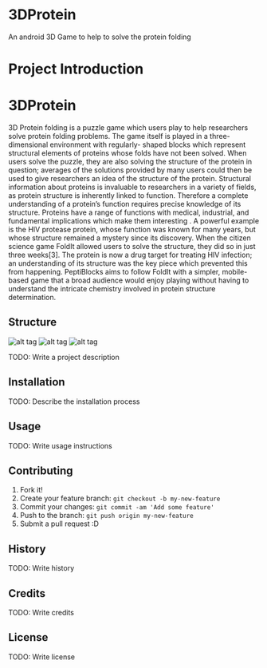 # 3DProtein
An android 3D Game to help to solve the protein folding
# Project Introduction
# 3DProtein
3D Protein folding is a puzzle game which users play to help researchers solve protein folding problems. The game itself is played in a three-dimensional environment with regularly- shaped blocks which represent structural elements of proteins whose folds have not been solved. When users solve the puzzle, they are also solving the structure of the protein in question; averages of the solutions provided by many users could then be used to give researchers an idea of the structure of the protein. Structural information about proteins is invaluable to researchers in a variety of fields, as protein structure is inherently linked to function. Therefore a complete understanding of a protein’s function requires precise knowledge of its structure.
Proteins have a range of functions with medical, industrial, and fundamental implications which make them interesting . A powerful example is the HIV protease protein, whose function was known for many years, but whose structure remained a mystery since its discovery. When the citizen science game FoldIt allowed users to solve the structure, they did so in just three weeks[3]. The protein is now a drug target for treating HIV infection; an understanding of its structure was the key piece which prevented this from happening. PeptiBlocks aims to follow FoldIt with a simpler, mobile-based game that a broad audience would enjoy playing without having to understand the intricate chemistry involved in protein structure determination.

## Structure

![alt tag](https://github.com/hebe889900/3DProtein/demo/block.png)
![alt tag](https://github.com/hebe889900/3DProtein/demo/Demo1.png)
![alt tag](https://github.com/hebe889900/3DProtein/demo/Demo2.png)

TODO: Write a project description

## Installation



TODO: Describe the installation process

## Usage

TODO: Write usage instructions

## Contributing

1. Fork it!
2. Create your feature branch: `git checkout -b my-new-feature`
3. Commit your changes: `git commit -am 'Add some feature'`
4. Push to the branch: `git push origin my-new-feature`
5. Submit a pull request :D

## History

TODO: Write history

## Credits

TODO: Write credits

## License

TODO: Write license
